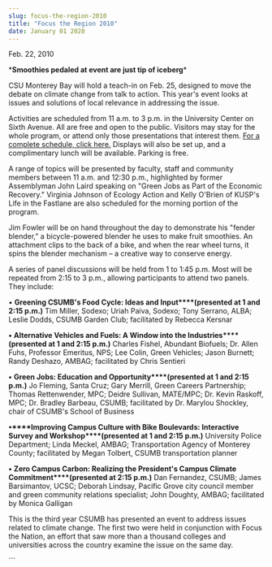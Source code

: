 ```yaml
---
slug: focus-the-region-2010
title: "Focus the Region 2010"
date: January 01 2020
---
```


 
<p>Feb. 22, 2010</p>
<p>
  &#42;<strong>Smoothies pedaled at event are just tip of iceberg</strong>&#42;
</p>
<p>
  CSU Monterey Bay will hold a teach&#45;in on Feb. 25, designed to move the
  debate on climate change from talk to action. This year's event looks at
  issues and solutions of local relevance in addressing the issue.
</p>
<p>
  Activities are scheduled from 11 a.m. to 3 p.m. in the University Center on
  Sixth Avenue. All are free and open to the public. Visitors may stay for the
  whole program, or attend only those presentations that interest them.
  <a href="https://csumb.edu/site/x24941.xml"
    >For a complete schedule, click here.</a
  >
  Displays will also be set up, and a complimentary lunch will be available.
  Parking is free.
</p>
<p>
  A range of topics will be presented by faculty, staff and community members
  between 11 a.m. and 12:30 p.m., highlighted by former Assemblyman John Laird
  speaking on "Green Jobs as Part of the Economic Recovery." Virginia Johnson of
  Ecology Action and Kelly O'Brien of KUSP's Life in the Fastlane are also
  scheduled for the morning portion of the program.
</p>
<p>
  Jim Fowler will be on hand throughout the day to demonstrate his "fender
  blender," a bicycle&#45;powered blender he uses to make fruit smoothies. An
  attachment clips to the back of a bike, and when the rear wheel turns, it
  spins the blender mechanism – a creative way to conserve energy.
</p>
<p>
  A series of panel discussions will be held from 1 to 1:45 p.m. Most will be
  repeated from 2:15 to 3 p.m., allowing participants to attend two panels. They
  include:
</p>
<p>
  •
  <strong
    >Greening CSUMB's Food Cycle: Ideas and Input****&#40;presented at 1 and
    2:15 p.m.&#41;</strong
  >
  Tim Miller, Sodexo; Uriah Paiva, Sodexo; Tony Serrano, ALBA; Leslie Dodds,
  CSUMB Garden Club; facilitated by Rebecca Kersnar
</p>
<p>
  <strong>•</strong>
  <strong
    >Alternative Vehicles and Fuels: A Window into the
    Industries****&#40;presented at 1 and 2:15 p.m.&#41;</strong
  >
  Charles Fishel, Abundant Biofuels; Dr. Allen Fuhs, Professor Emeritus, NPS;
  Lee Colin, Green Vehicles; Jason Burnett; Randy Deshazo, AMBAG; facilitated by
  Chris Sentieri
</p>
<p>
  <strong>•</strong>
  <strong
    >Green Jobs: Education and Opportunity****&#40;presented at 1 and 2:15
    p.m.&#41;</strong
  >
  Jo Fleming, Santa Cruz; Gary Merrill, Green Careers Partnership; Thomas
  Rettenwender, MPC; Deidre Sullivan, MATE/MPC; Dr. Kevin Raskoff, MPC; Dr.
  Bradley Barbeau, CSUMB; facilitated by Dr. Marylou Shockley, chair of CSUMB's
  School of Business
</p>
<p>
  <strong
    >•****Improving Campus Culture with Bike Boulevards: Interactive Survey and
    Workshop****&#40;presented at 1 and 2:15 p.m.&#41;</strong
  >
  University Police Department; Linda Meckel, AMBAG; Transportation Agency of
  Monterey County; facilitated by Megan Tolbert, CSUMB transportation planner
</p>
<p>
  <strong>•</strong>
  <strong
    >Zero Campus Carbon: Realizing the President's Campus Climate
    Commitment****&#40;presented at 2:15 p.m.&#41;</strong
  >
  Dan Fernandez, CSUMB; James Barsimantov, UCSC; Deborah Lindsay, Pacific Grove
  city council member and green community relations specialist; John Doughty,
  AMBAG; facilitated by Monica Galligan
</p>
<p>
  This is the third year CSUMB has presented an event to address issues related
  to climate change. The first two were held in conjunction with Focus the
  Nation, an effort that saw more than a thousand colleges and universities
  across the country examine the issue on the same day.
</p>
```
